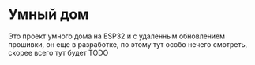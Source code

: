 # Умный дом

Это проект умного дома на ESP32 и с удаленным обновлением прошивки, он еще в разработке, по этому тут особо нечего смотреть, скорее всего тут будет TODO